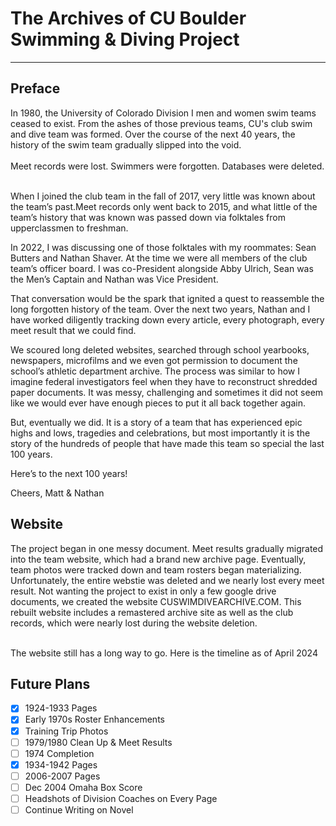 # The Archives of CU Boulder Swimming & Diving Project
<hr>
<h2>Preface </h2>
In 1980, the University of Colorado Division I men and women swim teams ceased to exist. From the ashes of those previous teams, CU's club swim and dive team was formed. Over the course of the next 40 years, the history of the swim team gradually slipped into the void.<br />
<br>
Meet records were lost. Swimmers were forgotten. Databases were deleted.

<br />When I joined the club team in the fall of 2017, very little was known about the team’s past.Meet records only went back to 2015, and what little of the team’s history that was known was passed down via folktales from upperclassmen to freshman. 

In 2022, I was discussing one of those folktales with my roommates: Sean Butters and Nathan Shaver. At the time we were all members of the club team’s officer board. I was co-President alongside Abby Ulrich, Sean was the Men’s Captain and Nathan was Vice President.

That conversation would be the spark that ignited a quest to reassemble the long forgotten history of the team. Over the next two years, Nathan and I have worked diligently tracking down every article, every photograph, every meet result that we could find. 

We scoured long deleted websites, searched through school yearbooks, newspapers, microfilms and we even got permission to document the school’s athletic department archive. The process was similar to how I imagine federal investigators feel when they have to reconstruct shredded paper documents. It was messy, challenging and sometimes it did not seem like we would ever have enough pieces to put it all back together again.

But, eventually we did. It is a story of a team that has experienced epic highs and lows, tragedies and celebrations, but most importantly it is the story of the hundreds of people that have made this team so special the last 100 years. 

Here’s to the next 100 years!

Cheers,
Matt & Nathan

<h2>Website</h2>
The project began in one messy document. Meet results gradually migrated into the team website, which had a brand new archive page. Eventually, team photos were tracked down and team rosters began materializing. Unfortunately, the entire webstie was deleted and we nearly lost every meet result. Not wanting the project to exist in only a few google drive documents, we created the website CUSWIMDIVEARCHIVE.COM. This rebuilt website includes a remastered archive site as well as the club records, which were nearly lost during the website deletion. 

<br />The website still has a long way to go. Here is the timeline as of April 2024

<h2>Future Plans</h2>

- [x] 1924-1933 Pages
- [x] Early 1970s Roster Enhancements
- [x] Training Trip Photos
- [ ] 1979/1980 Clean Up & Meet Results
- [ ] 1974 Completion
- [x] 1934-1942 Pages
- [ ] 2006-2007 Pages
- [ ] Dec 2004 Omaha Box Score
- [ ] Headshots of Division Coaches on Every Page
- [ ] Continue Writing on Novel
